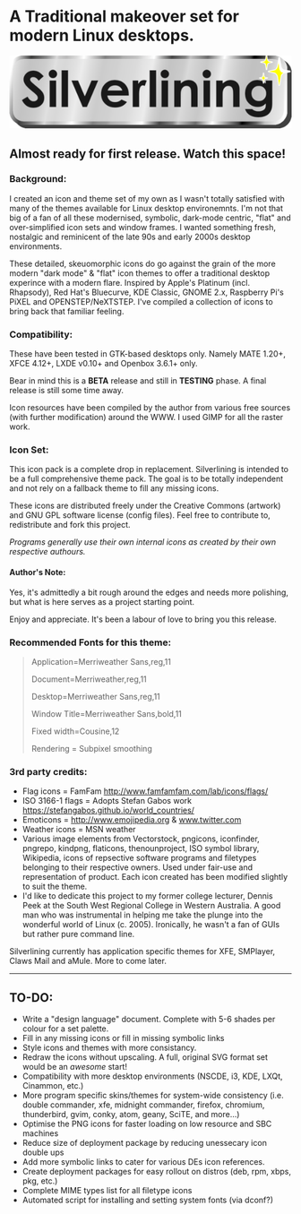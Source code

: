 # A Traditional makeover set for modern Linux desktops.

![](https://github.com/K0ntrast/silverlining-theme/raw/main/silverlining_title.png)

## Almost ready for first release. Watch this space!

### Background:

I created an icon and theme set of my own as I wasn't totally satisfied with many of the themes available for Linux desktop environemnts. I'm not that big of a fan of all these modernised, symbolic, dark-mode centric, "flat" and over-simplified icon sets and window frames. I wanted something fresh, nostalgic and reminicent of the late 90s and early 2000s desktop environments.

These detailed, skeuomorphic icons do go against the grain of the more modern "dark mode" & "flat" icon themes to offer a traditional desktop experince with a modern flare. Inspired by Apple's Platinum (incl. Rhapsody), Red Hat's Bluecurve, KDE Classic, GNOME 2.x, Raspberry Pi's PiXEL and OPENSTEP/NeXTSTEP. I've compiled a collection of icons to bring back that familiar feeling.

### Compatibility:
These have been tested in GTK-based desktops only. Namely MATE 1.20+, XFCE 4.12+, LXDE v0.10+ and Openbox 3.6.1+ only.

Bear in mind this is a **BETA** release and still in **TESTING** phase. A final release is still some time away.

Icon resources have been compiled by the author from various free sources (with further modification) around the WWW. I used GIMP for all the raster work.

### Icon Set:
This icon pack is a complete drop in replacement. Silverlining is intended to be a full comprehensive theme pack. The goal is to be totally independent and not rely on a fallback theme to fill any missing icons.

These icons are distributed freely under the Creative Commons (artwork) and GNU GPL software license (config files). Feel free to contribute to, redistribute and fork this project.

*Programs generally use their own internal icons as created by their own respective authours.*

#### Author's Note:
Yes, it's admittedly a bit rough around the edges and needs more polishing, but what is here serves as a project starting point.

Enjoy and appreciate. It's been a labour of love to bring you this release.

### Recommended Fonts for this theme:
> >
> Application=Merriweather Sans,reg,11
> 
> Document=Merriweather,reg,11
>
> Desktop=Merriweather Sans,reg,11
> 
> Window Title=Merriweather Sans,bold,11
> 
> Fixed width=Cousine,12
> 
> Rendering = Subpixel smoothing
> >

### 3rd party credits:
+ Flag icons = FamFam	http://www.famfamfam.com/lab/icons/flags/
+ ISO 3166-1 flags = Adopts Stefan Gabos work https://stefangabos.github.io/world_countries/
+ Emoticons = http://www.emojipedia.org & www.twitter.com
+ Weather icons = MSN weather
+ Various image elements from Vectorstock, pngicons, iconfinder, pngrepo, kindpng, flaticons, thenounproject, ISO symbol library, Wikipedia, icons of repsective software programs and filetypes belonging to their respective owners. Used under fair-use and representation of product. Each icon created has been modified slightly to suit the theme.
+ I'd like to dedicate this project to my former college lecturer, Dennis Peek at the South West Regional College in Western Australia. A good man who was instrumental in helping me take the plunge into the wonderful world of Linux (c. 2005). Ironically, he wasn't a fan of GUIs but rather pure command line.

Silverlining currently has application specific themes for XFE, SMPlayer, Claws Mail and aMule. More to come later.

---

## TO-DO:
* Write a "design language" document. Complete with 5-6 shades per colour for a set palette.
* Fill in any missing icons or fill in missing symbolic links
* Style icons and themes with more consistancy.
* Redraw the icons without upscaling. A full, original SVG format set would be an *awesome* start!
* Compatibility with more desktop environments (NSCDE, i3, KDE, LXQt, Cinammon, etc.)
* More program specific skins/themes for system-wide consistency (i.e. double commander, xfe, midnight commander, firefox, chromium, thunderbird, gvim, conky, atom, geany, SciTE, and more...)
* Optimise the PNG icons for faster loading on low resource and SBC machines
* Reduce size of deployment package by reducing unessecary icon double ups
* Add more symbolic links to cater for various DEs icon references.
* Create deployment packages for easy rollout on distros (deb, rpm, xbps, pkg, etc.)
* Complete MIME types list for all filetype icons
* Automated script for installing and setting system fonts (via dconf?)
